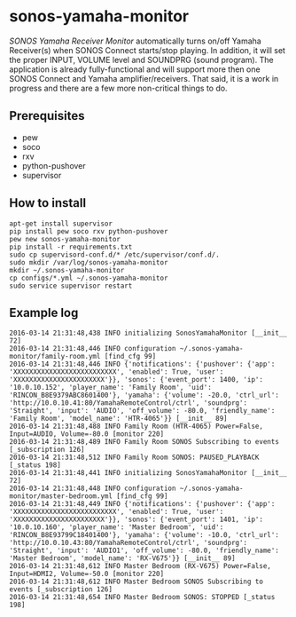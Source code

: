 # sonos-yamaha-monitor

*SONOS Yamaha Receiver Monitor* automatically turns on/off Yamaha Receiver(s) when SONOS Connect starts/stop playing.
In addition, it will set the proper INPUT, VOLUME level and SOUNDPRG (sound program).  The application is already fully-functional
and will support more then one SONOS Connect and Yamaha amplifier/receivers.  That said, it is a work in progress and there are
a few more non-critical things to do.

## Prerequisites

* pew
* soco
* rxv
* python-pushover
* supervisor

## How to install

```
apt-get install supervisor
pip install pew soco rxv python-pushover
pew new sonos-yamaha-monitor
pip install -r requirements.txt
sudo cp supervisord-conf.d/* /etc/supervisor/conf.d/.
sudo mkdir /var/log/sonos-yamaha-monitor
mkdir ~/.sonos-yamaha-monitor
cp configs/*.yml ~/.sonos-yamaha-monitor
sudo service supervisor restart
```

## Example log

```
2016-03-14 21:31:48,438 INFO initializing SonosYamahaMonitor [__init__ 72]
2016-03-14 21:31:48,446 INFO configuration ~/.sonos-yamaha-monitor/family-room.yml [find_cfg 99]
2016-03-14 21:31:48,446 INFO {'notifications': {'pushover': {'app': 'XXXXXXXXXXXXXXXXXXXXXXXXXX', 'enabled': True, 'user': 'XXXXXXXXXXXXXXXXXXXXXXX'}}, 'sonos': {'event_port': 1400, 'ip': '10.0.10.152', 'player_name': 'Family Room', 'uid': 'RINCON_B8E9379ABC8601400'}, 'yamaha': {'volume': -20.0, 'ctrl_url': 'http://10.0.10.41:80/YamahaRemoteControl/ctrl', 'soundprg': 'Straight', 'input': 'AUDIO', 'off_volume': -80.0, 'friendly_name': 'Family Room', 'model_name': 'HTR-4065'}} [__init__ 89]
2016-03-14 21:31:48,488 INFO Family Room (HTR-4065) Power=False, Input=AUDIO, Volume=-80.0 [monitor 220]
2016-03-14 21:31:48,489 INFO Family Room SONOS Subscribing to events [_subscription 126]
2016-03-14 21:31:48,512 INFO Family Room SONOS: PAUSED_PLAYBACK [_status 198]
2016-03-14 21:31:48,441 INFO initializing SonosYamahaMonitor [__init__ 72]
2016-03-14 21:31:48,448 INFO configuration ~/.sonos-yamaha-monitor/master-bedroom.yml [find_cfg 99]
2016-03-14 21:31:48,449 INFO {'notifications': {'pushover': {'app': 'XXXXXXXXXXXXXXXXXXXXXXXXXX', 'enabled': True, 'user': 'XXXXXXXXXXXXXXXXXXXXXXX'}}, 'sonos': {'event_port': 1401, 'ip': '10.0.10.160', 'player_name': 'Master Bedroom', 'uid': 'RINCON_B8E93799C18401400'}, 'yamaha': {'volume': -10.0, 'ctrl_url': 'http://10.0.10.43:80/YamahaRemoteControl/ctrl', 'soundprg': 'Straight', 'input': 'AUDIO1', 'off_volume': -80.0, 'friendly_name': 'Master Bedroom', 'model_name': 'RX-V675'}} [__init__ 89]
2016-03-14 21:31:48,612 INFO Master Bedroom (RX-V675) Power=False, Input=HDMI2, Volume=-50.0 [monitor 220]
2016-03-14 21:31:48,612 INFO Master Bedroom SONOS Subscribing to events [_subscription 126]
2016-03-14 21:31:48,654 INFO Master Bedroom SONOS: STOPPED [_status 198]
```
